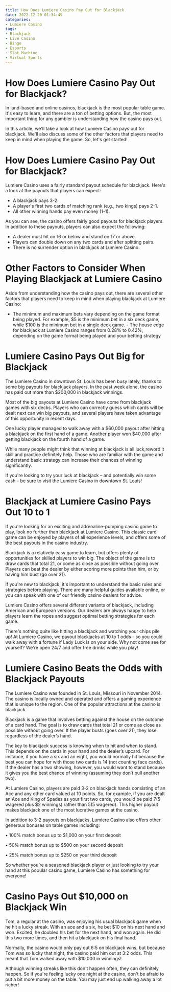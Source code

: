 ```yaml
---
title: How Does Lumiere Casino Pay Out for Blackjack
date: 2022-12-20 01:34:49
categories:
- Lumiere Casino
tags:
- Blackjack
- Live Casino
- Bingo
- Esports
- Slot Machine
- Virtual Sports
---
```



#  How Does Lumiere Casino Pay Out for Blackjack?

In land-based and online casinos, blackjack is the most popular table game. It's easy to learn, and there are a ton of betting options. But, the most important thing for any gambler is understanding how the casino pays out.

In this article, we'll take a look at how Lumiere Casino pays out for blackjack. We'll also discuss some of the other factors that players need to keep in mind when playing the game. So, let's get started!

# How Does Lumiere Casino Pay Out for Blackjack?

Lumiere Casino uses a fairly standard payout schedule for blackjack. Here's a look at the payouts that players can expect:

- A blackjack pays 3-2.
- A player's first two cards of matching rank (e.g., two kings) pays 2-1.
- All other winning hands pay even money (1-1).

As you can see, the casino offers fairly good payouts for blackjack players. In addition to these payouts, players can also expect the following:

- A dealer must hit on 16 or below and stand on 17 or above.
- Players can double down on any two cards and after splitting pairs. 
- There is no surrender option in blackjack at Lumiere Casino. 

# Other Factors to Consider When Playing Blackjack at Lumiere Casino

Aside from understanding how the casino pays out, there are several other factors that players need to keep in mind when playing blackjack at Lumiere Casino: 

- The minimum and maximum bets vary depending on the game format being played. For example, $5 is the minimum bet in a six deck game, while $100 is the minimum bet in a single deck game.   - The house edge for blackjack at Lumiere Casino ranges from 0.28% to 0.42%, depending on the game format being played and your betting strategy

#  Lumiere Casino Pays Out Big for Blackjack

The Lumiere Casino in downtown St. Louis has been busy lately, thanks to some big payouts for blackjack players. In the past week alone, the casino has paid out more than $200,000 in blackjack winnings.

Most of the big payouts at Lumiere Casino have come from blackjack games with six decks. Players who can correctly guess which cards will be dealt next can win big payouts, and several players have taken advantage of this opportunity in recent days.

One lucky player managed to walk away with a $60,000 payout after hitting a blackjack on the first hand of a game. Another player won $40,000 after getting blackjack on the fourth hand of a game.

While many people might think that winning at blackjack is all luck,reword it skill and practice definitely help. Those who are familiar with the game and understand basic strategy can increase their chances of winning significantly.

If you're looking to try your luck at blackjack – and potentially win some cash – be sure to visit the Lumiere Casino in downtown St. Louis!

#  Blackjack at Lumiere Casino Pays Out 10 to 1

If you're looking for an exciting and adrenaline-pumping casino game to play, look no further than blackjack at Lumiere Casino. This classic card game can be enjoyed by players of all experience levels, and offers some of the best payouts in the casino industry.

Blackjack is a relatively easy game to learn, but offers plenty of opportunities for skilled players to win big. The object of the game is to draw cards that total 21, or come as close as possible without going over. Players can beat the dealer by either scoring more points than him, or by having him bust (go over 21).

If you're new to blackjack, it's important to understand the basic rules and strategies before playing. There are many helpful guides available online, or you can speak with one of our friendly casino dealers for advice.

Lumiere Casino offers several different variants of blackjack, including American and European versions. Our dealers are always happy to help players learn the ropes and suggest optimal betting strategies for each game.

There's nothing quite like hitting a blackjack and watching your chips pile up! At Lumiere Casino, we payout blackjacks at 10 to 1 odds - so you could walk away with a fortune if Lady Luck is on your side. Why not come see for yourself? We're open 24/7 and offer free drinks while you play!

#  Lumiere Casino Beats the Odds with Blackjack Payouts

The Lumiere Casino was founded in St. Louis, Missouri in November 2014. The casino is locally owned and operated and offers a gaming experience that is unique to the region. One of the popular attractions at the casino is blackjack.

Blackjack is a game that involves betting against the house on the outcome of a card hand. The goal is to draw cards that total 21 or come as close as possible without going over. If the player busts (goes over 21), they lose regardless of the dealer’s hand.

The key to blackjack success is knowing when to hit and when to stand. This depends on the cards in your hand and the dealer’s upcard. For instance, if you have a six and an eight, you would normally hit because the best you can hope for with those two cards is 14 (not counting face cards). If the dealer has a two showing, however, you would want to stand because it gives you the best chance of winning (assuming they don’t pull another two).

At Lumiere Casino, players are paid 3-2 on blackjack hands consisting of an Ace and any other card valued at 10 points. So, for example, if you are dealt an Ace and King of Spades as your first two cards, you would be paid $7 ($5 wagered plus $2 winnings) rather than $5 ($5 wagered). This higher payout makes blackjack one of the most lucrative games at the casino.

In addition to 3-2 payouts on blackjacks, Lumiere Casino also offers other generous bonuses on table games including:

• 100% match bonus up to $1,000 on your first deposit

• 50% match bonus up to $500 on your second deposit

• 25% match bonus up to $250 on your third deposit

So whether you’re a seasoned blackjack player or just looking to try your hand at this popular casino game, Lumiere Casino has something for everyone!

#  Casino Pays Out $10,000 on Blackjack Win

Tom, a regular at the casino, was enjoying his usual blackjack game when he hit a lucky streak. With an ace and a six, he bet $10 on his next hand and won. Excited, he doubled his bet for the next hand, and won again. He did this two more times, and then hit a blackjack on his final hand.

Normally, the casino would only pay out 6:5 on blackjack wins, but because Tom was so lucky that night, the casino paid him out at 3:2 odds. This meant that Tom walked away with $10,000 in winnings!

Although winning streaks like this don't happen often, they can definitely happen. So if you're feeling lucky one night at the casino, don't be afraid to put a bit more money on the table. You may just end up walking away a lot richer!